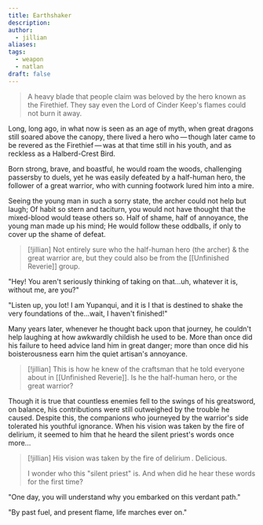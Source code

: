 ```yaml
---
title: Earthshaker
description: 
author:
  - jillian
aliases: 
tags:
  - weapon
  - natlan
draft: false
---
```

> A heavy blade that people claim was beloved by the hero known as the Firethief. They say even the Lord of Cinder Keep's flames could not burn it away.

Long, long ago, in what now is seen as an age of myth, when great dragons still soared above the canopy, there lived a hero who — though later came to be revered as the Firethief — was at that time still in his youth, and as reckless as a Halberd-Crest Bird.

Born strong, brave, and boastful, he would roam the woods, challenging passersby to duels, yet he was easily defeated by a half-human hero, the follower of a great warrior, who with cunning footwork lured him into a mire.

Seeing the young man in such a sorry state, the archer could not help but laugh; Of habit so stern and taciturn, you would not have thought that the mixed-blood would tease others so. Half of shame, half of annoyance, the young man made up his mind; He would follow these oddballs, if only to cover up the shame of defeat.

> [!jillian]
> Not entirely sure who the half-human hero (the archer) & the great warrior are, but they could also be from the [[Unfinished Reverie]] group. 

"Hey! You aren't seriously thinking of taking on that...uh, whatever it is, without me, are you?"

"Listen up, you lot! I am Yupanqui, and it is I that is destined to shake the very foundations of the...wait, I haven't finished!"

Many years later, whenever he thought back upon that journey, he couldn't help laughing at how awkwardly childish he used to be. More than once did his failure to heed advice land him in great danger; more than once did his boisterousness earn him the quiet artisan's annoyance.

> [!jillian]
>  This is how he knew of the craftsman that he told everyone about in [[Unfinished Reverie]]. Is he the half-human hero, or the great warrior? 

Though it is true that countless enemies fell to the swings of his greatsword, on balance, his contributions were still outweighed by the trouble he caused. Despite this, the companions who journeyed by the warrior's side tolerated his youthful ignorance. When his vision was taken by the fire of delirium, it seemed to him that he heard the silent priest's words once more...

> [!jillian] 
> His vision was taken by the fire of delirium . Delicious.
> 
> I wonder who this "silent priest" is. And when did he hear these words for the first time?

"One day, you will understand why you embarked on this verdant path."

"By past fuel, and present flame, life marches ever on."
